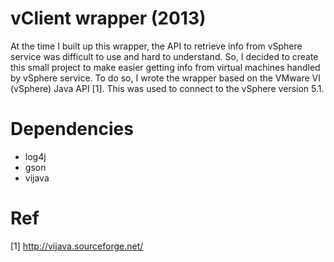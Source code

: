 # vClient wrapper (2013)

At the time I built up this wrapper, the API to retrieve info from vSphere 
service was difficult to use and hard to understand. So, I decided to create
this small project to make easier getting info from virtual machines handled
by vSphere service. To do so, I wrote the wrapper based on the VMware VI (vSphere)
Java API [1]. This was used to connect to the vSphere version 5.1.


# Dependencies

* log4j
* gson
* vijava


# Ref

[1] http://vijava.sourceforge.net/

